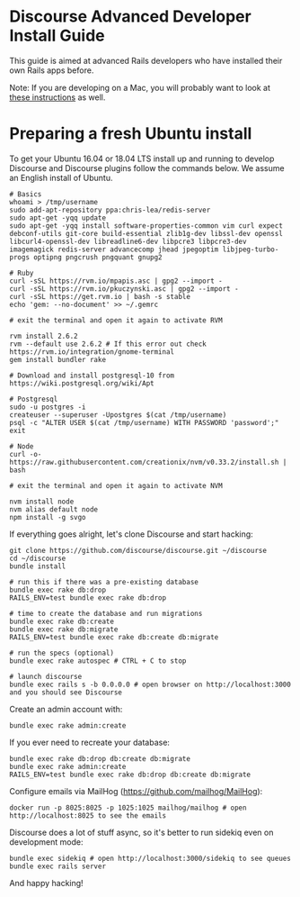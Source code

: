 # Discourse Advanced Developer Install Guide

This guide is aimed at advanced Rails developers who have installed their own Rails apps before.

Note: If you are developing on a Mac, you will probably want to look at [these instructions](DEVELOPMENT-OSX-NATIVE.md) as well.

# Preparing a fresh Ubuntu install

To get your Ubuntu 16.04 or 18.04 LTS install up and running to develop Discourse and Discourse plugins follow the commands below. We assume an English install of Ubuntu.

    # Basics
    whoami > /tmp/username
    sudo add-apt-repository ppa:chris-lea/redis-server
    sudo apt-get -yqq update
    sudo apt-get -yqq install software-properties-common vim curl expect debconf-utils git-core build-essential zlib1g-dev libssl-dev openssl libcurl4-openssl-dev libreadline6-dev libpcre3 libpcre3-dev imagemagick redis-server advancecomp jhead jpegoptim libjpeg-turbo-progs optipng pngcrush pngquant gnupg2

    # Ruby
    curl -sSL https://rvm.io/mpapis.asc | gpg2 --import -
    curl -sSL https://rvm.io/pkuczynski.asc | gpg2 --import -
    curl -sSL https://get.rvm.io | bash -s stable
    echo 'gem: --no-document' >> ~/.gemrc

    # exit the terminal and open it again to activate RVM

    rvm install 2.6.2
    rvm --default use 2.6.2 # If this error out check https://rvm.io/integration/gnome-terminal
    gem install bundler rake

    # Download and install postgresql-10 from https://wiki.postgresql.org/wiki/Apt

    # Postgresql
    sudo -u postgres -i
    createuser --superuser -Upostgres $(cat /tmp/username)
    psql -c "ALTER USER $(cat /tmp/username) WITH PASSWORD 'password';"
    exit

    # Node
    curl -o- https://raw.githubusercontent.com/creationix/nvm/v0.33.2/install.sh | bash

    # exit the terminal and open it again to activate NVM

    nvm install node
    nvm alias default node
    npm install -g svgo


If everything goes alright, let's clone Discourse and start hacking:

    git clone https://github.com/discourse/discourse.git ~/discourse
    cd ~/discourse
    bundle install

    # run this if there was a pre-existing database
    bundle exec rake db:drop
    RAILS_ENV=test bundle exec rake db:drop

    # time to create the database and run migrations
    bundle exec rake db:create
    bundle exec rake db:migrate
    RAILS_ENV=test bundle exec rake db:create db:migrate

    # run the specs (optional)
    bundle exec rake autospec # CTRL + C to stop

    # launch discourse
    bundle exec rails s -b 0.0.0.0 # open browser on http://localhost:3000 and you should see Discourse

Create an admin account with:

    bundle exec rake admin:create

If you ever need to recreate your database:

    bundle exec rake db:drop db:create db:migrate
    bundle exec rake admin:create
    RAILS_ENV=test bundle exec rake db:drop db:create db:migrate

Configure emails via MailHog (https://github.com/mailhog/MailHog):

    docker run -p 8025:8025 -p 1025:1025 mailhog/mailhog # open http://localhost:8025 to see the emails

Discourse does a lot of stuff async, so it's better to run sidekiq even on development mode:

    bundle exec sidekiq # open http://localhost:3000/sidekiq to see queues
    bundle exec rails server

And happy hacking!

